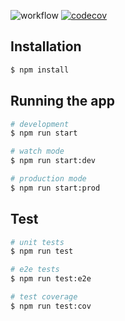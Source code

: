
 ![workflow](https://github.com/Hannarong98/nest10-test/actions/workflows/main.yml/badge.svg
) [![codecov](https://codecov.io/gh/Hannarong98/nest10-test/branch/main/graph/badge.svg?token=N9QW76KI38)](https://codecov.io/gh/Hannarong98/nest10-test)


## Installation

```bash
$ npm install
```

## Running the app

```bash
# development
$ npm run start

# watch mode
$ npm run start:dev

# production mode
$ npm run start:prod
```

## Test

```bash
# unit tests
$ npm run test

# e2e tests
$ npm run test:e2e

# test coverage
$ npm run test:cov
```